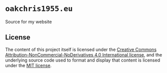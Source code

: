 # `oakchris1955.eu`

Source for my website

## License

The content of this project itself is licensed under the [Creative Commons Attribution-NonCommercial-NoDerivatives 4.0 International  license](https://creativecommons.org/licenses/by-nc-nd/4.0/), and the underlying source code used to format and display that content is licensed under the [MIT license](LICENSE.md).
